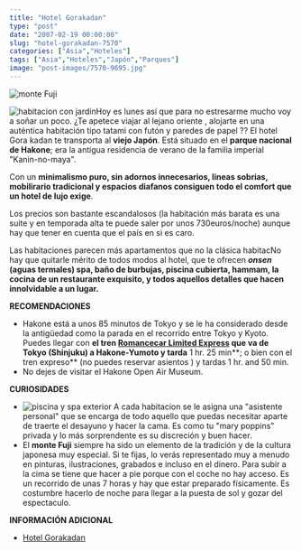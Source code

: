 ```yaml
---
title: "Hotel Gorakadan"
type: "post"
date: "2007-02-19 00:00:00"
slug: "hotel-gorakadan-7570"
categories: ["Asia","Hoteles"]
tags: ["Asia","Hoteles","Japón","Parques"]
image: "post-images/7570-9695.jpg"
---
```


![monte Fuji](post-images/7570-9695.jpg "monte Fuji")

![habitacion con jardin](post-images/7570-9697.jpg "habitacion con jardin")Hoy es lunes así que para no estresarme mucho voy a soñar un poco. ¿Te apetece viajar al lejano oriente , alojarte en una auténtica habitación tipo tatami con futón y paredes de papel ?? El hotel Gora kadan te transporta al **viejo Japón**. Está situado en el **parque nacional de Hakone**; era la antigua residencia de verano de la familia imperial "Kanin-no-maya".

Con un **minimalismo puro, sin adornos innecesarios, lineas sobrias, mobilirario tradicional y espacios diafanos consiguen todo el comfort que un hotel de lujo exige**.

Los precios son bastante escandalosos (la habitación más barata es una suite y en temporada alta te puede saler por unos 730euros/noche) aunque hay que tener en cuenta que el país en si es caro.

Las habitaciones parecen más apartamentos que no la clásica habitacNo hay que quitarle mérito de todos modos al hotel, que te ofrecen ***onsen* (aguas termales) spa, baño de burbujas, piscina cubierta, hammam, la cocina de un restaurante exquisito, y todos aquellos detalles que hacen innolvidable a un lugar.**

**RECOMENDACIONES**

- Hakone está a unos 85 minutos de Tokyo y se le ha considerado desde la antigüedad como la parada en el recorrido entre Tokyo y Kyoto. Puedes llegar con **el tren [Romancecar Limited Express](http://www.odakyu.jp/english/rc/index.html) que va de Tokyo (Shinjuku) a Hakone-Yumoto y tarda** 1 hr. 25 min**; o bien con el tren expreso** (no puedes reservar asientos ) y tardas 1 hr. and 50 min.
- No dejes de visitar el Hakone Open Air Museum.

**CURIOSIDADES**

- ![piscina y spa exterior](post-images/7570-9696.jpg "piscina y spa exterior") A cada habitacion se le asigna una "asistente personal" que se encarga de todo aquello que puedas necesitar aparte de traerte el desayuno y hacer la cama. Es como tu "mary poppins" privada y lo más sorprendente es su discreción y buen hacer.
- El **monte Fuji** siempre ha sido un elemento de la tradición y de la cultura japonesa muy especial. Si te fijas, lo verás representado muy a menudo en pinturas, ilustraciones, grabados e incluso en el dinero. Para subir a la cima se tiene que hacer a pie porque con el coche no hay acceso. Es un recorrido de unas 7 horas y hay que estar preparado físicamente. Es costumbre hacerlo de noche para llegar a la puesta de sol y gozar del espectaculo.

**INFORMACIÓN ADICIONAL**

- [Hotel Gorakadan](http://www.gorakadan.co.jp/)